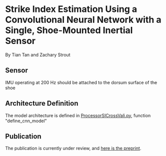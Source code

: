 # Strike Index Estimation Using a Convolutional Neural Network with a Single, Shoe-Mounted Inertial Sensor
By Tian Tan and Zachary Strout

## Sensor
IMU operating at 200 Hz should be attached to the dorsum surface of the shoe

## Architecture Definition
The model architecture is defined in [ProcessorSICrossVali.py](ProcessorSICrossVali.py), function "define_cnn_model"

## Publication
The publication is currently under review, and [here is the preprint](https://papers.ssrn.com/sol3/papers.cfm?abstract_id=4021993).


